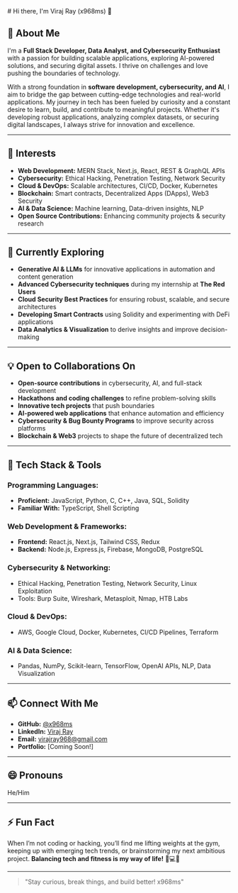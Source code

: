 <meta name="google-site-verification" content="6MN1aV4tqtw6kBUQozwSW_GVk2mIjf3nAnBzc_tKSbU" />
# Hi there, I'm Viraj Ray (x968ms) 👋

## 🚀 About Me
I'm a **Full Stack Developer, Data Analyst, and Cybersecurity Enthusiast** with a passion for building scalable applications, exploring AI-powered solutions, and securing digital assets. I thrive on challenges and love pushing the boundaries of technology.

With a strong foundation in **software development, cybersecurity, and AI**, I aim to bridge the gap between cutting-edge technologies and real-world applications. My journey in tech has been fueled by curiosity and a constant desire to learn, build, and contribute to meaningful projects. Whether it's developing robust applications, analyzing complex datasets, or securing digital landscapes, I always strive for innovation and excellence.

---

## 👀 Interests
- **Web Development:** MERN Stack, Next.js, React, REST & GraphQL APIs
- **Cybersecurity:** Ethical Hacking, Penetration Testing, Network Security
- **Cloud & DevOps:** Scalable architectures, CI/CD, Docker, Kubernetes
- **Blockchain:** Smart contracts, Decentralized Apps (DApps), Web3 Security
- **AI & Data Science:** Machine learning, Data-driven insights, NLP
- **Open Source Contributions:** Enhancing community projects & security research

---

## 🌱 Currently Exploring
- **Generative AI & LLMs** for innovative applications in automation and content generation
- **Advanced Cybersecurity techniques** during my internship at **The Red Users**
- **Cloud Security Best Practices** for ensuring robust, scalable, and secure architectures
- **Developing Smart Contracts** using Solidity and experimenting with DeFi applications
- **Data Analytics & Visualization** to derive insights and improve decision-making

---

## 💡 Open to Collaborations On
- **Open-source contributions** in cybersecurity, AI, and full-stack development
- **Hackathons and coding challenges** to refine problem-solving skills
- **Innovative tech projects** that push boundaries
- **AI-powered web applications** that enhance automation and efficiency
- **Cybersecurity & Bug Bounty Programs** to improve security across platforms
- **Blockchain & Web3** projects to shape the future of decentralized tech

---

## 🔧 Tech Stack & Tools
### **Programming Languages:**
- **Proficient:** JavaScript, Python, C, C++, Java, SQL, Solidity
- **Familiar With:** TypeScript, Shell Scripting

### **Web Development & Frameworks:**
- **Frontend:** React.js, Next.js, Tailwind CSS, Redux
- **Backend:** Node.js, Express.js, Firebase, MongoDB, PostgreSQL

### **Cybersecurity & Networking:**
- Ethical Hacking, Penetration Testing, Network Security, Linux Exploitation
- Tools: Burp Suite, Wireshark, Metasploit, Nmap, HTB Labs

### **Cloud & DevOps:**
- AWS, Google Cloud, Docker, Kubernetes, CI/CD Pipelines, Terraform

### **AI & Data Science:**
- Pandas, NumPy, Scikit-learn, TensorFlow, OpenAI APIs, NLP, Data Visualization

---

## 📫 Connect With Me
- **GitHub:** [@x968ms](https://github.com/x968ms)
- **LinkedIn:** [Viraj Ray](https://www.linkedin.com/in/viraj-ray-74a260310/)
- **Email:** virajray968@gmail.com
- **Portfolio:** [Coming Soon!]

---

## 😄 Pronouns
He/Him

---

## ⚡ Fun Fact
When I’m not coding or hacking, you’ll find me lifting weights at the gym, keeping up with emerging tech trends, or brainstorming my next ambitious project. **Balancing tech and fitness is my way of life!** 🚀💻💪

---
> "Stay curious, break things, and build better!  x968ms"

<!---
x968ms/x968ms is a ✨ special ✨ repository because its `README.md` (this file) appears on your GitHub profile.
You can click the Preview link to take a look at your changes.
--->
